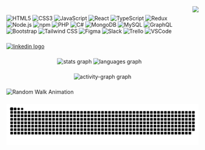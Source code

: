 <img align="right" height="150"  style="height: 150px;" src="https://i.pinimg.com/originals/16/fe/7e/16fe7e7fb6eebb3087b6dc418748ee56.gif"  />

###


<div align="left">
  <img src="https://cdn.jsdelivr.net/gh/devicons/devicon/icons/html5/html5-original.svg" style="height: 43px;" alt="HTML5" />
  <img src="https://cdn.jsdelivr.net/gh/devicons/devicon/icons/css3/css3-original.svg" style="height: 43px;" alt="CSS3" />
  <img src="https://cdn.jsdelivr.net/gh/devicons/devicon/icons/javascript/javascript-original.svg" style="height: 43px;" alt="JavaScript" />
  <img src="https://cdn.jsdelivr.net/gh/devicons/devicon/icons/react/react-original.svg" style="height: 43px;" alt="React" />
  <img src="https://cdn.jsdelivr.net/gh/devicons/devicon/icons/typescript/typescript-original.svg" style="height: 43px;" alt="TypeScript" />
  <img src="https://cdn.jsdelivr.net/gh/devicons/devicon/icons/redux/redux-original.svg" style="height: 43px;" alt="Redux" />
  <img src="https://cdn.jsdelivr.net/gh/devicons/devicon/icons/nodejs/nodejs-original.svg" style="height: 43px;" alt="Node.js" />
  <img src="https://cdn.jsdelivr.net/gh/devicons/devicon/icons/npm/npm-original-wordmark.svg" style="height: 43px;" alt="npm" />
  <img src="https://cdn.jsdelivr.net/gh/devicons/devicon/icons/php/php-original.svg" style="height: 43px;" alt="PHP" />
  <img src="https://cdn.jsdelivr.net/gh/devicons/devicon/icons/csharp/csharp-original.svg" style="height: 43px;" alt="C#" />
  <img src="https://cdn.jsdelivr.net/gh/devicons/devicon/icons/mongodb/mongodb-original.svg" style="height: 43px;" alt="MongoDB" />
  <img src="https://cdn.jsdelivr.net/gh/devicons/devicon/icons/mysql/mysql-original.svg" style="height: 43px;" alt="MySQL" />
  <img src="https://cdn.jsdelivr.net/gh/devicons/devicon/icons/graphql/graphql-plain.svg" style="height: 43px;" alt="GraphQL" />
  <img src="https://cdn.jsdelivr.net/gh/devicons/devicon/icons/bootstrap/bootstrap-original.svg" style="height: 43px;" alt="Bootstrap" />
  <img src="https://cdn.jsdelivr.net/gh/devicons/devicon/icons/tailwindcss/tailwindcss-original-wordmark.svg" style="height: 43px;" alt="Tailwind CSS" />
  <img src="https://cdn.jsdelivr.net/gh/devicons/devicon/icons/figma/figma-original.svg" style="height: 43px;" alt="Figma" />
  <img src="https://cdn.jsdelivr.net/gh/devicons/devicon/icons/slack/slack-original.svg" style="height: 43px;" alt="Slack" />
  <img src="https://cdn.jsdelivr.net/gh/devicons/devicon/icons/trello/trello-plain.svg" style="height: 43px;" alt="Trello" />
  <img src="https://cdn.jsdelivr.net/gh/devicons/devicon/icons/vscode/vscode-original.svg" style="height: 43px;" alt="VSCode" />
</div>

###

<div align="left">
  <a href="https://www.linkedin.com/in/gurdeep-singhnz/" target="_blank">
    <img src="https://img.shields.io/static/v1?message=LinkedIn&logo=linkedin&label=&color=0077B5&logoColor=white&labelColor=&style=for-the-badge" height="35" alt="linkedin logo"  />
  </a>
</div>

###

<div align="center">
  <img src="https://github-readme-stats.vercel.app/api?username=GurdeepSingh19&hide_title=false&hide_rank=false&show_icons=true&include_all_commits=true&count_private=true&disable_animations=false&theme=dracula&locale=en&hide_border=false" height="150" alt="stats graph"  />
  <img src="https://github-readme-stats.vercel.app/api/top-langs?username=GurdeepSingh19&locale=en&hide_title=false&layout=compact&card_width=320&langs_count=5&theme=dracula&hide_border=false" height="150" alt="languages graph"  />
</div>

###

<div align="center">
  <img src="https://github-readme-activity-graph.vercel.app/graph?username=GurdeepSingh19&radius=16&theme=react&area=true&order=5" height="300" alt="activity-graph graph"  />
</div>

###

<img src="https://raw.githubusercontent.com/GurdeepSingh19/GurdeepSingh19/output/random-walk.svg" alt="Random Walk Animation" />

###

<img src="https://raw.githubusercontent.com/GurdeepSingh19/GurdeepSingh19/output/snake.svg" alt="Snake animation"/>

###
